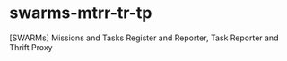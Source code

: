 # swarms-mtrr-tr-tp
[SWARMs] Missions and Tasks Register and Reporter, Task Reporter and Thrift Proxy
